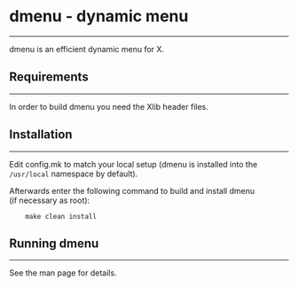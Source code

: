# dmenu - dynamic menu
--------------    
dmenu is an efficient dynamic menu for X.


## Requirements
------------    
In order to build dmenu you need the Xlib header files.


## Installation
------------    
Edit config.mk to match your local setup (dmenu is installed into
the `/usr/local` namespace by default).

Afterwards enter the following command to build and install dmenu    
(if necessary as root):   
```
    make clean install
```

## Running dmenu
-------------    
See the man page for details.    
